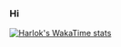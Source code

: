 ### Hi


<!-- **ramadhan-danker/ramadhan-danker** is a ✨ _special_ ✨ repository because its `README.md` (this file) appears on your GitHub profile. -->
<!-- 
Here are some ideas to get you started:

- 🔭 I’m currently working on ...
- 🌱 I’m currently learning ...
- 👯 I’m looking to collaborate on ...
- 🤔 I’m looking for help with ...
- 💬 Ask me about ...
- 📫 How to reach me: ...
- 😄 Pronouns: ...
- ⚡ Fun fact: ... -->
[![Harlok's WakaTime stats](https://github-readme-stats.vercel.app/api/wakatime?username=ramadhan01)](https://github.com/anuraghazra/github-readme-stats)

